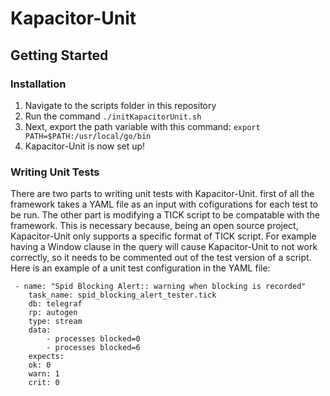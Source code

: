 # Kapacitor-Unit
## Getting Started
### Installation

 1. Navigate to the scripts folder in this repository
 2. Run the command `./initKapacitorUnit.sh`
 3. Next, export the path variable with this command: `export PATH=$PATH:/usr/local/go/bin`
 4. Kapacitor-Unit is now set up!
 
 ### Writing Unit Tests
There are two parts to writing unit tests with Kapacitor-Unit.
 first of all the framework takes a YAML file as an input with cofigurations for each test to be run.
 The other part is modifying a TICK script to be compatable with the framework. This is necessary because,
 being an open source project, Kapacitor-Unit only supports a specific format of TICK script.
 For example having a Window clause in the query will cause Kapacitor-Unit to not work correctly,
 so it needs to be commented out of the test version of a script.
 Here is an example of a unit test configuration in the YAML file:
```
 - name: "Spid Blocking Alert:: warning when blocking is recorded"
	task_name: spid_blocking_alert_tester.tick
	db: telegraf
	rp: autogen
	type: stream
	data:
		- processes blocked=0
		- processes blocked=6
	expects:
	ok: 0
	warn: 1
	crit: 0
```  